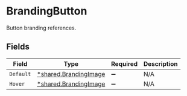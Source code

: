 # BrandingButton

Button branding references.


## Fields

| Field                                                                | Type                                                                 | Required                                                             | Description                                                          |
| -------------------------------------------------------------------- | -------------------------------------------------------------------- | -------------------------------------------------------------------- | -------------------------------------------------------------------- |
| `Default`                                                            | [*shared.BrandingImage](../../../pkg/models/shared/brandingimage.md) | :heavy_minus_sign:                                                   | N/A                                                                  |
| `Hover`                                                              | [*shared.BrandingImage](../../../pkg/models/shared/brandingimage.md) | :heavy_minus_sign:                                                   | N/A                                                                  |
